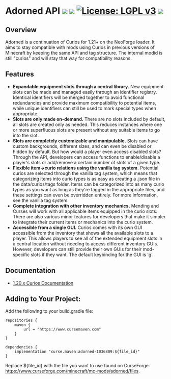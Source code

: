 # Adorned API [![](http://cf.way2muchnoise.eu/versions/curios.svg)](https://www.curseforge.com/minecraft/mc-mods/adorned) [![](http://cf.way2muchnoise.eu/short_curios_downloads.svg)](https://www.curseforge.com/minecraft/mc-mods/curios/files) [![License: LGPL v3](https://img.shields.io/badge/License-LGPL%20v3-blue.svg?&style=flat-square)](https://www.gnu.org/licenses/lgpl-3.0) [![](https://img.shields.io/discord/500852157503766538.svg?color=green&label=Discord&style=flat-square)](https://discord.gg/JWgrdwt)

## Overview

Adorned is a continuation of Curios for 1.21+ on the NeoForge loader. It aims to stay compatible with mods using Curios in previous versions of Minecraft by keeping the same API and tag structure. The internal modid is still "curios" and will stay that way for compatibility reasons.

## Features

* **Expandable equipment slots through a central library.** New equipment slots can be made and managed easily through an identifier registry. Identical identifiers will be merged together to avoid functional redundancies and provide maximum compatibility to potential items, while unique identifiers can still be used to mark special types when appropriate.
* **Slots are only made on-demand.** There are no slots included by default, all slots are created only as needed. This reduces instances where one or more superfluous slots are present without any suitable items to go into the slot.
* **Slots are completely customizable and manipulable.** Slots can have custom backgrounds, different sizes, and can even be disabled or hidden by default. But how would a player even access disabled slots? Through the API, developers can access functions to enable/disable a player's slots or add/remove a certain number of slots of a given type.
* **Flexible item->curio relations using the vanilla tag system.** Potential curios are selected through the vanilla tag system, which means that categorizing items into curio types is as easy as creating a .json file in the data/curios/tags folder. Items can be categorized into as many curio types as you want as long as they're tagged in the appropriate files, and these settings can even be overridden entirely. For more information, see the vanilla tag system.
* **Complete integration with other inventory mechanics.** Mending and Curses will work with all applicable items equipped in the curio slots. There are also various minor features for developers that make it simpler to integrate their current items or mechanics into the curio system.
* **Accessible from a single GUI.** Curios comes with its own GUI accessible from the inventory that shows all the available slots to a player. This allows players to see all of the extended equipment slots in a central location without needing to access different inventory GUIs. However, developers can still provide their own GUIs for their mod-specific slots if they want. The default keybinding for the GUI is 'g'.

## Documentation

* [1.20.x Curios Documentation](https://docs.illusivesoulworks.com/category/curios)

## Adding to Your Project:

Add the following to your build.gradle file:
```
repositories {
    maven {
        url = "https://www.cursemaven.com"
    }
}
```

```
dependencies {
    implementation "curse.maven:adorned-1036809:${file_id}"
}
```

Replace ${file_id} with the file you want to use found on CurseForge https://www.curseforge.com/minecraft/mc-mods/adorned/files.
